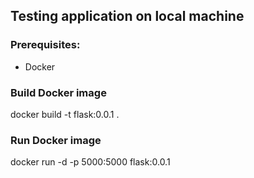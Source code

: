 ## Testing application on local machine

### Prerequisites:
- Docker

### Build Docker image
docker build -t flask:0.0.1 .

### Run Docker image
docker run -d -p 5000:5000 flask:0.0.1
